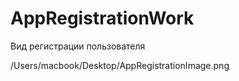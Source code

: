 # AppRegistrationWork #

Вид регистрации пользователя



/Users/macbook/Desktop/AppRegistrationImage.png
